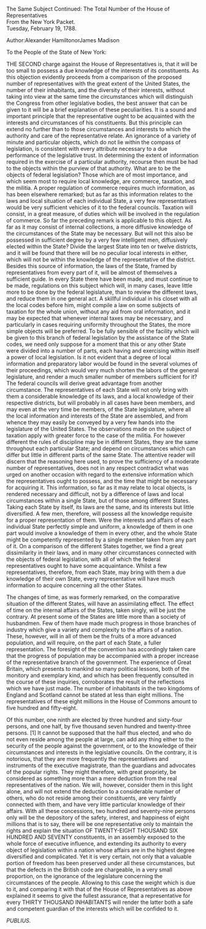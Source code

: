The Same Subject Continued: The Total Number of the House of Representatives  
From the New York Packet.  
Tuesday, February 19, 1788.

Author:Alexander HamiltonorJames Madison

To the People of the State of New York:

THE SECOND charge against the House of Representatives is, that it will be too small to possess a due knowledge of the interests of its constituents. As this objection evidently proceeds from a comparison of the proposed number of representatives with the great extent of the United States, the number of their inhabitants, and the diversity of their interests, without taking into view at the same time the circumstances which will distinguish the Congress from other legislative bodies, the best answer that can be given to it will be a brief explanation of these peculiarities. It is a sound and important principle that the representative ought to be acquainted with the interests and circumstances of his constituents. But this principle can extend no further than to those circumstances and interests to which the authority and care of the representative relate. An ignorance of a variety of minute and particular objects, which do not lie within the compass of legislation, is consistent with every attribute necessary to a due performance of the legislative trust. In determining the extent of information required in the exercise of a particular authority, recourse then must be had to the objects within the purview of that authority. What are to be the objects of federal legislation? Those which are of most importance, and which seem most to require local knowledge, are commerce, taxation, and the militia. A proper regulation of commerce requires much information, as has been elsewhere remarked; but as far as this information relates to the laws and local situation of each individual State, a very few representatives would be very sufficient vehicles of it to the federal councils. Taxation will consist, in a great measure, of duties which will be involved in the regulation of commerce. So far the preceding remark is applicable to this object. As far as it may consist of internal collections, a more diffusive knowledge of the circumstances of the State may be necessary. But will not this also be possessed in sufficient degree by a very few intelligent men, diffusively elected within the State? Divide the largest State into ten or twelve districts, and it will be found that there will be no peculiar local interests in either, which will not be within the knowledge of the representative of the district. Besides this source of information, the laws of the State, framed by representatives from every part of it, will be almost of themselves a sufficient guide. In every State there have been made, and must continue to be made, regulations on this subject which will, in many cases, leave little more to be done by the federal legislature, than to review the different laws, and reduce them in one general act. A skillful individual in his closet with all the local codes before him, might compile a law on some subjects of taxation for the whole union, without any aid from oral information, and it may be expected that whenever internal taxes may be necessary, and particularly in cases requiring uniformity throughout the States, the more simple objects will be preferred. To be fully sensible of the facility which will be given to this branch of federal legislation by the assistance of the State codes, we need only suppose for a moment that this or any other State were divided into a number of parts, each having and exercising within itself a power of local legislation. Is it not evident that a degree of local information and preparatory labor would be found in the several volumes of their proceedings, which would very much shorten the labors of the general legislature, and render a much smaller number of members sufficient for it? The federal councils will derive great advantage from another circumstance. The representatives of each State will not only bring with them a considerable knowledge of its laws, and a local knowledge of their respective districts, but will probably in all cases have been members, and may even at the very time be members, of the State legislature, where all the local information and interests of the State are assembled, and from whence they may easily be conveyed by a very few hands into the legislature of the United States. The observations made on the subject of taxation apply with greater force to the case of the militia. For however different the rules of discipline may be in different States, they are the same throughout each particular State; and depend on circumstances which can differ but little in different parts of the same State. The attentive reader will discern that the reasoning here used, to prove the sufficiency of a moderate number of representatives, does not in any respect contradict what was urged on another occasion with regard to the extensive information which the representatives ought to possess, and the time that might be necessary for acquiring it. This information, so far as it may relate to local objects, is rendered necessary and difficult, not by a difference of laws and local circumstances within a single State, but of those among different States. Taking each State by itself, its laws are the same, and its interests but little diversified. A few men, therefore, will possess all the knowledge requisite for a proper representation of them. Were the interests and affairs of each individual State perfectly simple and uniform, a knowledge of them in one part would involve a knowledge of them in every other, and the whole State might be competently represented by a single member taken from any part of it. On a comparison of the different States together, we find a great dissimilarity in their laws, and in many other circumstances connected with the objects of federal legislation, with all of which the federal representatives ought to have some acquaintance. Whilst a few representatives, therefore, from each State, may bring with them a due knowledge of their own State, every representative will have much information to acquire concerning all the other States.

The changes of time, as was formerly remarked, on the comparative situation of the different States, will have an assimilating effect. The effect of time on the internal affairs of the States, taken singly, will be just the contrary. At present some of the States are little more than a society of husbandmen. Few of them have made much progress in those branches of industry which give a variety and complexity to the affairs of a nation. These, however, will in all of them be the fruits of a more advanced population, and will require, on the part of each State, a fuller representation. The foresight of the convention has accordingly taken care that the progress of population may be accompanied with a proper increase of the representative branch of the government. The experience of Great Britain, which presents to mankind so many political lessons, both of the monitory and exemplary kind, and which has been frequently consulted in the course of these inquiries, corroborates the result of the reflections which we have just made. The number of inhabitants in the two kingdoms of England and Scotland cannot be stated at less than eight millions. The representatives of these eight millions in the House of Commons amount to five hundred and fifty-eight.

Of this number, one ninth are elected by three hundred and sixty-four persons, and one half, by five thousand seven hundred and twenty-three persons. \[1\] It cannot be supposed that the half thus elected, and who do not even reside among the people at large, can add any thing either to the security of the people against the government, or to the knowledge of their circumstances and interests in the legislative councils. On the contrary, it is notorious, that they are more frequently the representatives and instruments of the executive magistrate, than the guardians and advocates of the popular rights. They might therefore, with great propriety, be considered as something more than a mere deduction from the real representatives of the nation. We will, however, consider them in this light alone, and will not extend the deduction to a considerable number of others, who do not reside among their constituents, are very faintly connected with them, and have very little particular knowledge of their affairs. With all these concessions, two hundred and seventy-nine persons only will be the depository of the safety, interest, and happiness of eight millions that is to say, there will be one representative only to maintain the rights and explain the situation OF TWENTY-EIGHT THOUSAND SIX HUNDRED AND SEVENTY constituents, in an assembly exposed to the whole force of executive influence, and extending its authority to every object of legislation within a nation whose affairs are in the highest degree diversified and complicated. Yet it is very certain, not only that a valuable portion of freedom has been preserved under all these circumstances, but that the defects in the British code are chargeable, in a very small proportion, on the ignorance of the legislature concerning the circumstances of the people. Allowing to this case the weight which is due to it, and comparing it with that of the House of Representatives as above explained it seems to give the fullest assurance, that a representative for every THIRTY THOUSAND INHABITANTS will render the latter both a safe and competent guardian of the interests which will be confided to it.

_PUBLIUS._

